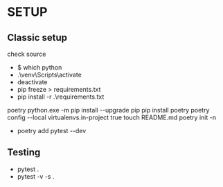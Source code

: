 # SETUP

## Classic setup

check source
- $ which python
- .\venv\Scripts\activate
- deactivate
- pip freeze > requirements.txt 
- pip install -r .\requirements.txt

poetry
	python.exe -m pip install --upgrade pip
	pip install poetry
	poetry config --local virtualenvs.in-project true
	touch README.md
	poetry init -n
	
- poetry add pytest --dev

## Testing
- pytest .
- pytest -v -s .
